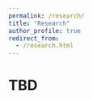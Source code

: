 ```yaml
---
permalink: /research/
title: "Research"
author_profile: true
redirect_from: 
  - /research.html
---
```


# TBD
